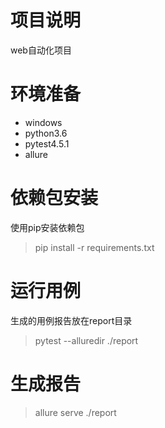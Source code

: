 # 项目说明

web自动化项目

# 环境准备

- windows
- python3.6
- pytest4.5.1
- allure

# 依赖包安装

使用pip安装依赖包
>pip install -r requirements.txt

# 运行用例

生成的用例报告放在report目录

>pytest --alluredir ./report

# 生成报告

>allure serve ./report